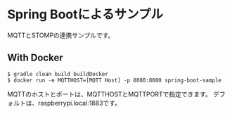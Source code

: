 # Spring Bootによるサンプル

MQTTとSTOMPの連携サンプルです。

## With Docker

```
$ gradle clean build buildDocker
$ docker run -e MQTTHOST=[MQTT Host] -p 8080:8080 spring-boot-sample
```

MQTTのホストとポートは、MQTTHOSTとMQTTPORTで指定できます。
デフォルトは、raspberrypi.local:1883です。
